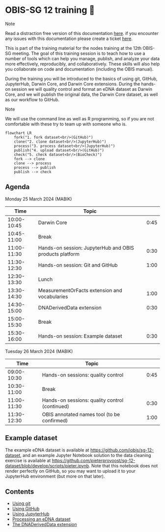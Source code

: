 # OBIS-SG 12 training 🐠

> [!NOTE]  
> Read a distraction free version of this documentation [here](https://iobis.github.io/sg-12-training/). if you encounter any issues with this documentation please create a ticket [here](https://github.com/iobis/sg-12-training/issues).

This is part of the training material for the nodes training at the 12th OBIS-SG meeting. The goal of this training session is to teach how to use a number of tools which can help you manage, publish, and analyze your data more effectively, reproducibly, and collaboratively. These skills will also help you collaborate on code and documentation (including the OBIS manual).

During the training you will be introduced to the basics of using git, GitHub, JupyterHub, Darwin Core, and Darwin Core extensions. During the hands-on session we will quality control and format an eDNA dataset as Darwin Core, and we will publish the original data, the Darwin Core dataset, as well as our workflow to GitHub.

> [!NOTE]  
> We will use the command line as well as R programming, so if you are not comfortable with these try to team up with someone who is.

```mermaid
flowchart LR
    fork("1. fork dataset<br/>(GitHub)")
    clone("2. clone dataset<br/>(JupyterHub)")
    process("3. process dataset<br/>(JupyterHub)")
    publish("4. upload dataset<br/>(GitHub)")
    check("5. check dataset<br/>(BioCheck)")
    fork --> clone
    clone --> process
    process --> publish
    publish --> check

```

## Agenda

Monday 25 March 2024 (MABIK)

| Time | Topic | |
| -- | -- | -- |
| 10:00-10:45 | Darwin Core | 0:45 |
| 10:45-11:00 | Break | |
| 11:00-11:30 | Hands-on session: JupyterHub and OBIS products platform | 0:30 |
| 11:30-12:30 | Hands-on session: Git and GitHub | 1:00 |
| 12:30-13:30 | Lunch | |
| 13:30-14:30 | MeasurementOrFacts extension and vocabularies | 1:00 |
| 14:30-15:00 | DNADerivedData extension | 0:30 |
| 15:00-15:30 | Break | |
| 15:30-16:00 | Hands-on session: Example dataset | 0:30 |

Tuesday 26 March 2024 (MABIK)

| Time | Topic | |
| -- | -- | -- |
| 09:00-10:30 | Hands-on sessions: quality control | 0:45 |
| 10:30-11:00 | Break | |
| 11:00-11:30 | Hands-on sessions: quality control (continued) | 0:30 |
| 11:30-12:30 | OBIS annotated names tool (to be confirmed) | 1:00 |

## Example dataset

The example eDNA dataset is available at <https://github.com/iobis/sg-12-dataset>, and an example Jupyter Notebook solution to the data cleaning exercise is available at <https://github.com/pieterprovoost/sg-12-dataset/blob/develop/scripts/pieter.ipynb>. Note that this notebook does not render perfectly on GitHub, so you may want to upload it to your JupyterHub environment (but more on that later).

## Contents

- [Using git](git.md)
- [Using GitHub](github.md)
- [Using JupyterHub](jupyterhub.md)
- [Processing an eDNA dataset](dataset.md)
- [The DNADerivedData extension](dna.md)
